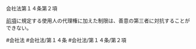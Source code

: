 会社法第１４条第２項

[前項](会社法＿＿＿＿第１４条第１項)に規定する使用人の代理権に加えた制限は、善意の第三者に対抗することができない。

#会社法
#会社法/第１４条
#会社法/第１４条/第２項
